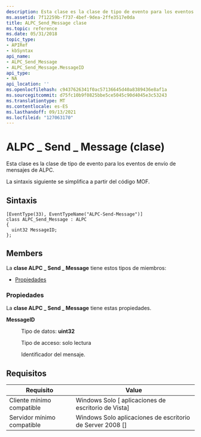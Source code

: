 ```yaml
---
description: Esta clase es la clase de tipo de evento para los eventos de envío de mensajes de ALPC. La sintaxis siguiente se simplifica a partir del código MOF.
ms.assetid: 7f12259b-f737-4bef-9dea-2ffe3517e0da
title: ALPC_Send_Message clase
ms.topic: reference
ms.date: 05/31/2018
topic_type:
- APIRef
- kbSyntax
api_name:
- ALPC_Send_Message
- ALPC_Send_Message.MessageID
api_type:
- NA
api_location: ''
ms.openlocfilehash: c9437626341f0ac57136645d40a8389436e8af1a
ms.sourcegitcommit: d75fc10b9f0825bbe5ce5045c90d4045e3c53243
ms.translationtype: MT
ms.contentlocale: es-ES
ms.lasthandoff: 09/13/2021
ms.locfileid: "127063170"
---
```

# <a name="alpc_send_message-class"></a>ALPC \_ Send \_ Message (clase)

Esta clase es la clase de tipo de evento para los eventos de envío de mensajes de ALPC.

La sintaxis siguiente se simplifica a partir del código MOF.

## <a name="syntax"></a>Sintaxis

``` syntax
[EventType(33), EventTypeName("ALPC-Send-Message")]
class ALPC_Send_Message : ALPC
{
  uint32 MessageID;
};
```

## <a name="members"></a>Members

La **clase ALPC \_ Send \_ Message** tiene estos tipos de miembros:

-   [Propiedades](#properties)

### <a name="properties"></a>Propiedades

La **clase ALPC \_ Send \_ Message** tiene estas propiedades.

<dl> <dt>

**MessageID**
</dt> <dd> <dl> <dt>

Tipo de datos: **uint32**
</dt> <dt>

Tipo de acceso: solo lectura
</dt> </dl>

Identificador del mensaje.

</dd> </dl>

## <a name="requirements"></a>Requisitos



| Requisito | Value |
|-------------------------------------|------------------------------------------------------|
| Cliente mínimo compatible<br/> | Windows Solo \[ aplicaciones de escritorio de Vista\]<br/>       |
| Servidor mínimo compatible<br/> | Windows Solo aplicaciones de escritorio de Server 2008 \[\]<br/> |



 

 




